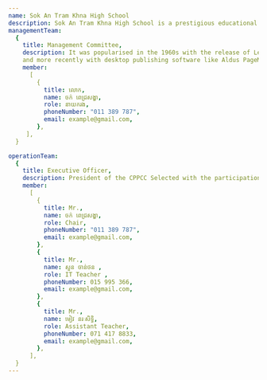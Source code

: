 ```yaml
---
name: Sok An Tram Khna High School
description: Sok An Tram Khna High School is a prestigious educational institution that provides students with opportunities to acquire knowledge, skills, and virtues. The school boasts a conducive learning environment with experienced teachers and modern learning facilities. The curriculum is designed in accordance with national and international educational standards to provide students with comprehensive knowledge. Moreover, the school also offers students opportunities to participate in social activities and sports.
managementTeam:
  {
    title: Management Committee,
    description: It was popularised in the 1960s with the release of Letraset sheets containing Lorem Ipsum passages,
    and more recently with desktop publishing software like Aldus PageMaker including versions of Lorem Ipsum.,
    member:
      [
        {
          title: លោក,
          name: ចក់ ពេជ្រសង្ហា,
          role: នាយករង,
          phoneNumber: "011 389 787",
          email: example@gmail.com,
        },
     ],
  }

operationTeam:
  {
    title: Executive Officer,
    description: President of the CPPCC Selected with the participation of the high school management and the team in charge of construction and commissioning According to the public high school of KPT,
    member:
      [
        {
          title: Mr.,
          name: ចក់ ពេជ្រសង្ហា,
          role: Chair,
          phoneNumber: "011 389 787",
          email: example@gmail.com,
        },
        {
          title: Mr.,
          name: សួន ចាន់ថន ,
          role: IT Teacher ,
          phoneNumber: 015 995 366,
          email: example@gmail.com,
        },
        {
          title: Mr.,
          name: មៀវ នរៈសិទ្ធិ,
          role: Assistant Teacher,
          phoneNumber: 071 417 8833,
          email: example@gmail.com,
        },
      ],
  }
---
```

